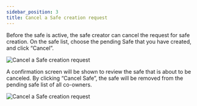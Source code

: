 ```yaml
---
sidebar_position: 3
title: Cancel a Safe creation request
---
```


Before the safe is active, the safe creator can cancel the request for safe creation. On the safe list, choose the pending Safe that you have created, and click “Cancel”.

![Cancel a Safe creation request](/img/pyxis-safe/cancel_safe_1.png)

A confirmation screen will be shown to review the safe that is about to be canceled. By clicking “Cancel Safe”, the safe will be removed from the pending safe list of all co-owners.

![Cancel a Safe creation request](/img/pyxis-safe/cancel_safe_2.png)
